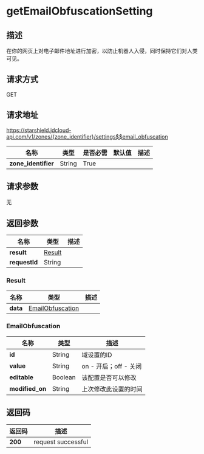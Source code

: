 # getEmailObfuscationSetting


## 描述
在你的网页上对电子邮件地址进行加密，以防止机器人入侵，同时保持它们对人类可见。

## 请求方式
GET

## 请求地址
https://starshield.jdcloud-api.com/v1/zones/{zone_identifier}/settings$$email_obfuscation

|名称|类型|是否必需|默认值|描述|
|---|---|---|---|---|
|**zone_identifier**|String|True| | |

## 请求参数
无


## 返回参数
|名称|类型|描述|
|---|---|---|
|**result**|[Result](#result)| |
|**requestId**|String| |

### <div id="Result">Result</div>
|名称|类型|描述|
|---|---|---|
|**data**|[EmailObfuscation](#emailobfuscation)| |
### <div id="EmailObfuscation">EmailObfuscation</div>
|名称|类型|描述|
|---|---|---|
|**id**|String|域设置的ID|
|**value**|String|on - 开启；off - 关闭|
|**editable**|Boolean|该配置是否可以修改|
|**modified_on**|String|上次修改此设置的时间|

## 返回码
|返回码|描述|
|---|---|
|**200**|request successful|
